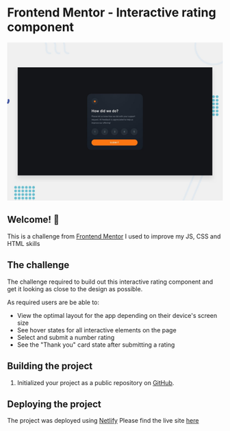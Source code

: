 # Frontend Mentor - Interactive rating component

![Design preview for the Interactive rating component coding challenge](./images/desktop-preview.jpg)

## Welcome! 👋

This is a challenge from [Frontend Mentor](https://www.frontendmentor.io) I used to improve my JS, CSS and HTML skills


## The challenge

The challenge required to build out this interactive rating component and get it looking as close to the design as possible.

As required users are be able to:

- View the optimal layout for the app depending on their device's screen size
- See hover states for all interactive elements on the page
- Select and submit a number rating
- See the "Thank you" card state after submitting a rating


## Building the project


1. Initialized your project as a public repository on [GitHub](https://github.com/). 


## Deploying the project

The project was deployed using [Netlify](https://www.netlify.com/)
Please find the live site [here](https://as-rating-card.netlify.app/)
